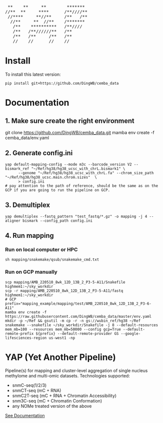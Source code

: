 [](http://www.network-science.de/ascii/)
<pre>
 **    **     **        *******
//**  **     ****      /**////**
 //****     **//**     /**   /**
  //**     **  //**    /*******
   /**    **********   /**////
   /**   /**//////**   /**
   /**   /**     /**   /**
   //    //      //    //
</pre>

# Install
To install this latest version:
```shell
pip install git+https://github.com/DingWB/cemba_data
```

# Documentation
## 1. Make sure create the right environment
git clone https://github.com/DingWB/cemba_data.git
mamba env create -f cemba_data/env.yaml
## 2. Generate config.ini
```shell
yap default-mapping-config --mode m3c --barcode_version V2 --bismark_ref "~/Ref/hg38/hg38_ucsc_with_chrL.bismark1" \
      --genome "~/Ref/hg38/hg38_ucsc_with_chrL.fa" --chrom_size_path "~/Ref/hg38/hg38_ucsc.main.chrom.sizes"  \
      > config.ini
# pay attention to the path of reference, should be the same as on the GCP if you are going to run the pipeline on GCP.      
```
## 3. Demultiplex
```shell
yap demultiplex --fastq_pattern "test_fastq/*.gz" -o mapping -j 4 --aligner bismark --config_path config.ini

```
## 4. Run mapping
### Run on local computer or HPC
```shell
sh mapping/snakemake/qsub/snakemake_cmd.txt
```
### Run on GCP manually
```shell
scp mapping/AMB_220510_8wk_12D_13B_2_P3-5-A11/Snakefile highmem1:~/sky_workdir
scp -r mapping/AMB_220510_8wk_12D_13B_2_P3-5-A11/fastq highmem1:~/sky_workdir
# GCP
prefix="mapping_example/mapping/test/AMB_220510_8wk_12D_13B_2_P3-6-A11"
mamba env create -f https://raw.githubusercontent.com/DingWB/cemba_data/master/env.yaml
mkdir -p ~/Ref && gsutil -m cp -r -n gs://wubin_ref/hg38 ~/Ref
snakemake --snakefile ~/sky_workdir/Snakefile -j 8 --default-resources mem_mb=100 --resources mem_mb=50000 --config gcp=True --default-remote-prefix ${prefix} --default-remote-provider GS --google-lifesciences-region us-west1 -np
```

# YAP (Yet Another Pipeline)
Pipeline(s) for mapping and cluster-level aggregation of single nucleus methylome and multi-omic datasets.
Technologies supported:
- snmC-seq(1/2/3)
- snmCT-seq (mC + RNA)
- snmC2T-seq (mC + RNA + Chromatin Accessibility)
- snm3C-seq (mC + Chromatin Conformation)
- any NOMe treated version of the above

[See Documentation](https://hq-1.gitbook.io/mc/)
